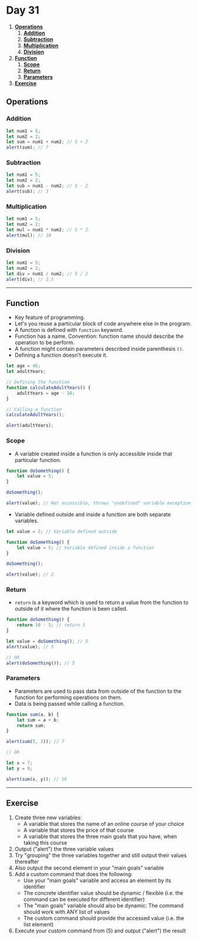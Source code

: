 # **Day 31** <!-- omit in toc -->

1. [**Operations**](#operations)
   1. [**Addition**](#addition)
   2. [**Subtraction**](#subtraction)
   3. [**Multiplication**](#multiplication)
   4. [**Division**](#division)
2. [**Function**](#function)
   1. [**Scope**](#scope)
   2. [**Return**](#return)
   3. [**Parameters**](#parameters)
3. [**Exercise**](#exercise)

## **Operations**

### **Addition**

```javascript
let num1 = 5;
let num2 = 2;
let sum = num1 + num2; // 5 + 2
alert(sum); // 7
```

### **Subtraction**

```javascript
let num1 = 5;
let num2 = 2;
let sub = num1 - num2; // 5 - 2
alert(sub); // 3
```

### **Multiplication**

```javascript
let num1 = 5;
let num2 = 2;
let mul = num1 * num2; // 5 * 2
alert(mul); // 10
```

### **Division**

```javascript
let num1 = 5;
let num2 = 2;
let div = num1 / num2; // 5 / 2
alert(div); // 2.5
```

---

## **Function**

-   Key feature of programming.
-   Let's you reuse a particular block of code anywhere else in the program.
-   A function is defined with `function` keyword.
-   Function has a name. Convention: function name should describe the operation to be perform.
-   A function might contain parameters described inside parenthesis `()`.
-   Defining a function doesn't execute it.

```javascript
let age = 45;
let adultYears;

// Defining the function
function calculateAdultYears() {
    adultYears = age - 18;
}

// Calling a function
calculateAdultYears();

alert(adultYears);
```

### **Scope**

-   A variable created inside a function is only accessible inside that particular function.

```javascript
function doSomething() {
    let value = 5;
}

doSomething();

alert(value); // Not accessible, throws "undefined" variable exception
```

-   Variable defined outside and inside a function are both separate variables.

```javascript
let value = 2; // Variable defined outside

function doSomething() {
    let value = 5; // Variable defined inside a function
}

doSomething();

alert(value); // 2
```

### **Return**

-   `return` is a keyword which is used to return a value from the function to outside of it where the function is been called.

```javascript
function doSomething() {
    return 10 - 5; // return 5
}

let value = doSomething(); // 5
alert(value); // 5

// OR
alert(doSomething()); // 5
```

### **Parameters**

-   Parameters are used to pass data from outside of the function to the function for performing operations on them.
-   Data is being passed while calling a function.

```javascript
function sum(a, b) {
    let sum = a + b;
    return sum;
}

alert(sum(5, 2)); // 7

// OR

let x = 7;
let y = 9;

alert(sum(x, y)); // 16
```

---

## **Exercise**

1. Create three new variables:
    - A variable that stores the name of an online course of your choice
    - A variable that stores the price of that course
    - A variable that stores the three main goals that you have, when taking this course
2. Output ("alert") the three variable values
3. Try "grouping" the three variables together and still output their values thereafter
4. Also output the second element in your "main goals" variable
5. Add a custom command that does the following:
    - Use your "main goals" variable and access an element by its identifier
    - The concrete identifier value should be dynamic / flexible
      (i.e. the command can be executed for different identifier)
    - The "main goals" variable should also be dynamic: The command should work
      with ANY list of values
    - The custom command should provide the accessed value (i.e. the list element)
6. Execute your custom command from (5) and output ("alert") the result
